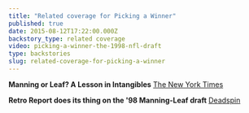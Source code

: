 ```yaml
---
title: "Related coverage for Picking a Winner"
published: true
date: 2015-08-12T17:22:00.000Z
backstory_type: related coverage
video: picking-a-winner-the-1998-nfl-draft
type: backstories
slug: related-coverage-for-picking-a-winner
---
```


**Manning or Leaf? A Lesson in Intangibles**
[The New York Times](http://www.nytimes.com/2014/05/05/us/manning-or-leaf-a-lesson-in-intangibles.html)

**Retro Report does its thing on the '98 Manning-Leaf draft**
[Deadspin](http://deadspin.com/http-vimeo-com-93660329-retro-report-does-its-thing-o-1571796888)

